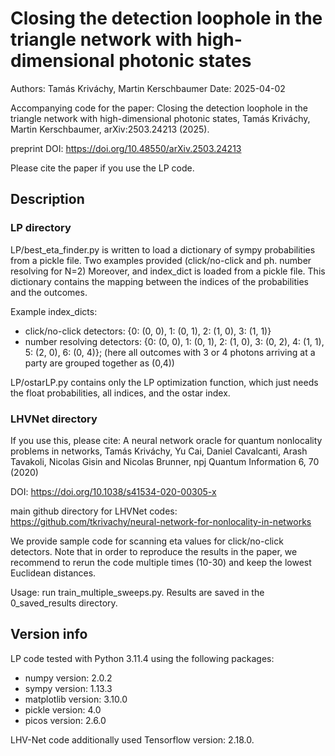 # Closing the detection loophole in the triangle network with high-dimensional photonic states
Authors: Tamás Kriváchy, Martin Kerschbaumer
Date: 2025-04-02

Accompanying code for the paper:
Closing the detection loophole in the triangle network with high-dimensional photonic states, Tamás Kriváchy, Martin Kerschbaumer, arXiv:2503.24213 (2025).

preprint DOI: https://doi.org/10.48550/arXiv.2503.24213

Please cite the paper if you use the LP code.

## Description

### LP directory
LP/best_eta_finder.py is written to load a dictionary of sympy probabilities from a pickle file. Two examples provided (click/no-click and ph. number resolving for N=2)
Moreover, and index_dict is loaded from a pickle file. This dictionary contains the mapping between the indices of the probabilities and the outcomes.

Example index_dicts:
- click/no-click detectors:   {0: (0, 0), 1: (0, 1), 2: (1, 0), 3: (1, 1)}
- number resolving detectors: {0: (0, 0), 1: (0, 1), 2: (1, 0), 3: (0, 2), 4: (1, 1), 5: (2, 0), 6: (0, 4)}; 
(here all outcomes with 3 or 4 photons arriving at a party are grouped together as (0,4))

LP/ostarLP.py contains only the LP optimization function, which just needs the float probabilities, all indices, and the ostar index.

### LHVNet directory

If you use this, please cite: A neural network oracle for quantum nonlocality problems in networks, Tamás Kriváchy, Yu Cai, Daniel Cavalcanti, Arash Tavakoli, Nicolas Gisin and Nicolas Brunner, npj Quantum Information 6, 70 (2020)

DOI: https://doi.org/10.1038/s41534-020-00305-x

main github directory for LHVNet codes: https://github.com/tkrivachy/neural-network-for-nonlocality-in-networks

We provide sample code for scanning eta values for click/no-click detectors. Note that in order to reproduce the results in the paper, we recommend to rerun the code multiple times (10-30) and keep the lowest Euclidean distances.

Usage: run train_multiple_sweeps.py. Results are saved in the 0_saved_results directory.

## Version info

LP code tested with Python 3.11.4 using the following packages:
- numpy version: 2.0.2
- sympy version: 1.13.3
- matplotlib version: 3.10.0
- pickle version: 4.0
- picos version: 2.6.0

LHV-Net code additionally used Tensorflow version: 2.18.0.
